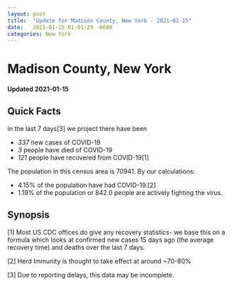 ```yaml
---
layout: post
title:  "Update for Madison County, New York - 2021-01-15"
date:   2021-01-15 01:01:29 -0600
categories: New York
---
```


# Madison County, New York
#### Updated 2021-01-15

## Quick Facts

In the last 7 days[3] we project there have been
- *337* new cases of COVID-19
- *3* people have died of COVID-19
- *121* people have recovered from COVID-19[1]

The population in this census area is 70941. By our calculations:
- 4.15% of the population have had COVID-19.[2]
- 1.19% of the population or 842.0 people are actively fighting the virus.

## Synopsis




[1] Most US CDC offices do give any recovery statistics- we base this on a formula which looks at confirmed new cases
15 days ago (the average recovery time) and deaths over the last 7 days.

[2] Herd Immunity is thought to take effect at around ~70-80%

[3] Due to reporting delays, this data may be incomplete.
 
    